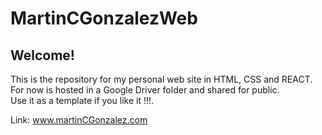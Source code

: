 # MartinCGonzalezWeb

<h2>Welcome!</h2>

This is the repository for my personal web site in HTML, CSS and REACT.
<br>
For now is hosted in a Google Driver folder and shared for public.
<br>
Use it as a template if you like it !!!.

Link: <a href="https://oqzbmsppdg0vwn8s9wzzua-on.drv.tw/NittoWeb/">www.martinCGonzalez.com</a>

